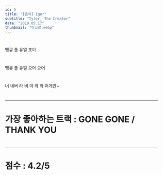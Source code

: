 ```yaml
---
id: 5
title: "[음악] Igor"
subtitle: "Tyler, The Creator"
date: "2019.05.17"
thumbnail: "이고르.webp"
---
```

#
땡큐 폴 유얼 조이
#
땡큐 폴 유얼 으어 으어
#
너 네버 라 비 아 리 라 어게인~
#
---
#
# 가장 좋아하는 트랙 : GONE GONE / THANK YOU
#
---
#
# 점수 : 4.2/5
#

